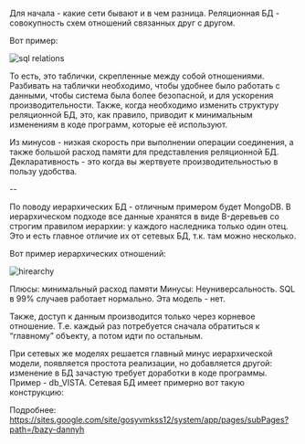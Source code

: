 Для начала - какие сети бывают и в чем разница.
Реляционная БД - совокупность схем отношений связанных друг с другом.

Вот пример:

![sql relations](https://sites.google.com/site/gosyvmkss12/bazy-dannyh/04-relacionnaa-model-dannyh-osnovnye-ponatia/9.png)

То есть, это таблички, скрепленные между собой отношениями. Разбивать на таблички необходимо, чтобы удобнее было работать с данными, чтобы система была более безопасной, и для ускорения производительности. Также, когда необходимо изменить структуру реляционной БД, это, как правило, приводит к минимальным изменениям в коде программ, которые её используют.

Из минусов - низкая скорость при выполнении операции соединения, а также большой расход памяти для представления реляционной БД. Декларативность - это когда вы жертвуете производительностью в пользу удобства.

--

По поводу иерархических БД - отличным примером будет MongoDB.
В иерархическом подходе все данные хранятся в виде B-деревьев со строгим правилом иерархии: у каждого наследника только один отец. Это и есть главное отличие их от сетевых БД, т.к. там можно несколько.

Вот пример иерархических отношений:

![hirearchy](https://sites.google.com/site/gosyvmkss12/bazy-dannyh/06-ierarhiceskij-i-setevoj-podhody-pri-postroenii-baz-dannyh-osnovnye-ponatia-dostoinstva-i-nedostatki/10.png)

Плюсы: минимальный расход памяти
Минусы: Неуниверсальность. SQL в 99% случаев работает нормально. Эта модель - нет.

Также, доступ к данным производится только через корневое отношение. Т.е. каждый раз потребуется сначала обратиться к “главному” объекту, а потом идти по остальным.

При сетевых же моделях решается главный минус иерархической модели, появляется простота реализации, но добавляется другой: изменение в БД зачастую требует доработки в коде программы. Пример - db_VISTA.
Сетевая БД имеет примерно вот такую конструкцию:


Подробнее:
https://sites.google.com/site/gosyvmkss12/system/app/pages/subPages?path=/bazy-dannyh